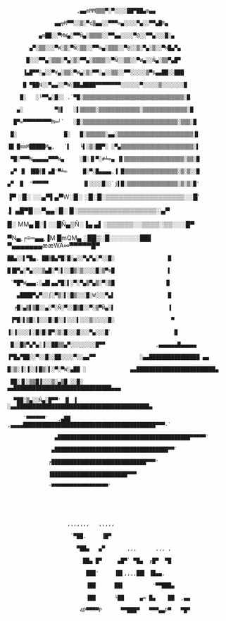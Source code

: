                           ,▄▄mMM▒▒▒▀░▀░░░░██▀██▄m▄▄

                   ▄▄╦M▀▀░░▒░▀¢▒▄▄░░▀▀▀∞▄░░░░▀▄░░▀▀▄█R▄

              ▄m██░░▀MW▄░▀▀Ñ▄░▒▒▒▒░░▀▀▄▄░░░░▀@░░▀▀▄░░░█░▄

           ▄▀░▒▒░░░▀W░▒░▀Ñ░▒▒░░▀▀m▄░▒▒▒░░▀@░░▒░▀▄░▒░░▀N█▄▀▄

          █░░░▀▀▄░▒▒▒░▀▄░▒░▀▀▄░▒▒▒▒░░▀Ñ░░▒▒░░▀W▄░░Ñ▄░▒▒▀▄█▀

         ▐▄█▀▀░▄░░▀¥▄░▒▒░▀W▄░▒░▀▀░▄░░▒▒░░▀▀░░░░░▒▀$▄▄██░░███

         █ ▀██N░░▀▄▄░░▀W░██▄████▀▀▀▀▀▀▀▀░░░░░░▀░░░░░▒░░░░░░░█

        █░   ░└▀▀▄░█░░ .`▀█░▒▒▒▒▒▒▒▒▒▒▒▒▒▒▒▒▒▒▒▒▒▒▒▒▒▒▒▒▒▒▒▒░█

       ▄░          ▀▒▌   ░▌▒▒▒▒▒░▒▒▒▒▒▒▒▒▒▒▒▒▒░▒▒▒▒▒▒▒▒▒▒▒▒▒▒░█

      █▀∞▀▀▀▀▀▀▀▀▀M═┘`   ░█░▒▒▒▒▒▒▒▒▒▒▒▒▒▒▒▒▒▒▒▒▒▒▒▒▒▒▒▒▒▒░▒▒▒░█

     █░               █░   █░▒▒▒▒▒▒░▄▄░▒▒▒▒▒▒▒▒▒▒▒▒▒▒▒▒▒▒▒▒▒▒▒▒▐▌

    ▐█ █mmM█████M▄,   `▌   ╘▌░▒░██▀░ ░▀▄▒▒▒▒▒▒▒▒▒▒▒▒▒▒▒▒▒▒▒▒▒▒▒░▌

     ▀█░▀▀▀N▄▄▄▄▄▀▀▀N▄     ░█░▐▌▀░#╧∞▄ ▐▌▒▒▒▒▒▒▒▒▒▒▒▒▒▒▒▒▒▒▒░▒▒░█

     ▄▀ ▐▌ ▐██╣█ ▄█'▀╧∞     █░▀░█▄▄▄▄,▐ █▒▒▒▒▒▒▒▒▒▒▒▒▒▒▒▒▒░▒░▒░░█

    ▄▀  █  '▀▀▀▀▀           ▐▌░░░░█░░`j▌█░▒▒▒▒▒▒▒▒▒▒▒▒▒▒▒▒░▒░▒░█'

   ▐▀ ░█░                ░░▄▀▌▄▀W░█░ ░█░█░▒▒▒▒▒▒▒▒▒▒▒▒▒▒▒▒▒▒░░█'

  ,▌                    ▄█▀█░░▀▄▄░█░   █░▒▒▒▒▒▒▒▒▒▒▒▒▒▒▒▒▒▒░▄▀

  █░      MM▄          █░▌░░█Ñ▄▒Ñ░▐▄ ▄▌░▒▒▒▒▒▒░░▒▒▒▒░▒▒░░░█▀

  ▀N▄,╒≡═▄▄,▐M █mQM▄ ░██▒░█░░░░░░░██▌ ▀▄▄▄▄▄▄▄ææWÄ∞▀▀▀▀▀█▀

    ██▄░░▌▀█▄, ██▒█▄▀█░█░▄░░▀▄▀▄░▀░░█░                 █

    █▐█▀▄░▀▄░░░▒▄█░▀░▌░░█▒░▒░░░░█░▒▀m█                 ▌

     `▀█▀W▄▄▄;░▄█▌▄▄▀█░▌░▀░▀▄▒▀▄▒░▀░▒█                ▐▌

       ▄████▀▄▀░░⌠░▀▒░▌░█▒░░░█░W░░░▀▄▌                 █

      ╒█░▄▒▌▒█░░▄░▀░Ñ░▀░░█▒█░░▀░▒▀Ñ▄░▌                 ▐

     ▐▀█░▌▒█░▐░░░█░█░░▌░░░▌░░░▒░░░░░█░                  ▀

    ▐░▐░░░░▌░█░█░█▀░▒░█░░░█░░░▀▄░░░█`                    █

     █░░█▒▀▄▀▄░▐░░██▒▒▄▀░░░░░░░░█▀▀                ,▄▄▄▄▄▄█▄▄▄▄▄

    ▐▀█▄▀██░░▀░░█░░██░░░░▀░░▄▄▀▀              ░▄▄████████████████ ▄▄

    █░▒░▐░▐░░▌█▒░▌░▀░▀W░▄██ ░              ▄▄█████████████████████████▄

     ██░▐▌░▒▒█▐░░░▒░▄▒█ ░░█░           ▄▄███████████████████████████████▄▄▄

      ▀██░▒▄░░Ñ▄░█▀▀' ▐▌ ▐       ░▄▄██████████████████████████████████████████▄

         `▀▀▀▀▀▀`   ,▄██ ,▄▄▄▄██████████████████████████████████████████▀▀▀-`

                   ▄██████████████████████████████████████████▀▀▀▀▀`

                  ▄████████████████████████████████████▀▀`

                 ╒██████████████████████████████▀▀▀'

                 ▐████████████████████████▀▀▀

                 '▀▀▀▀▀▀▀▀▀▀▀▀▀▀▀▀▀▀`

 

 

                       ,,,,,,,   ,,,,,

                        `▀██.     ▐█▀

                          ▀██▄   ▄▀       ,,,      ,,, ,

                            ██▄ █▀     ▄█▀` ▀█▄  ╓█▀  ▀█

                             ███'     ▐█▌,,,,██▌ ▐█▄▄,

                             ▐██      ██▌         '▀▀███▄

                             ▐██      └██     ▄∞ █▄    ██  ,▄▄

                           4P▀▀▀▀P      ▀▀███▀   ▀▀▀▄▄P▀   ▀█▀
